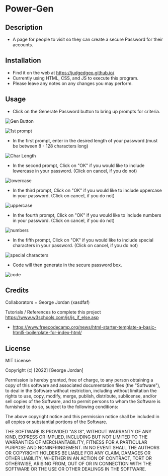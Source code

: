 # Power-Gen

## Description

- A page for people to visit so they can create a secure Password for their accounts.

## Installation

- Find it on the web at https://judgedgeo.github.io/
- Currently using HTML, CSS, and JS to execute this program.
- Please leave any notes on any changes you may perform.

## Usage

- Click on the Generate Password button to bring up prompts for criteria.

![Gen Button](https://user-images.githubusercontent.com/115055273/209240895-505b6bba-d05b-4ff3-aed8-94a0b1a7b0f4.png)

![1st prompt](https://user-images.githubusercontent.com/115055273/209240464-a906ead9-4e7e-44db-99ed-cbe2eddeac5d.png)

- In the first prompt, enter in the desired length of your password.(must be between 8 - 128 characters long)

![Char Length](https://user-images.githubusercontent.com/115055273/209240499-49cc9c7c-02b5-4622-84f6-c181eb51529e.png)

- In the second prompt, Click on "OK" if you would like to include lowercase in your password. (Click on cancel, if you do not)

![lowercase ](https://user-images.githubusercontent.com/115055273/209240674-0849cdf2-25c8-4915-8847-767cc3b60ccd.png)

- In the third prompt, Click on "OK" if you would like to include uppercase in your password. (Click on cancel, if you do not)

![uppercase](https://user-images.githubusercontent.com/115055273/209240727-286e140b-4990-4961-9094-f5c24a699302.png)

- In the fourth prompt, Click on "OK" if you would like to include numbers in your password. (Click on cancel, if you do not)

![numbers](https://user-images.githubusercontent.com/115055273/209240767-cf1d5df5-5022-422e-aa33-d9f561380196.png)

- In the fifth prompt, Click on "OK" if you would like to include special characters in your password. (Click on cancel, if you do not)

![special characters](https://user-images.githubusercontent.com/115055273/209240796-24ddc949-0aac-4766-800d-8cd1d66b12eb.png)


- Code will then generate in the secure password box.

![code](https://user-images.githubusercontent.com/115055273/209240519-c6fe0bfd-6868-4fa7-a88e-0dae23db3600.png)

## Credits

Collaborators = George Jordan (xasdfaf)

Tutorials / References to complete this project
https://www.w3schools.com/js/js_if_else.asp
 - https://www.freecodecamp.org/news/html-starter-template-a-basic-html5-boilerplate-for-index-html/

## License

MIT License

Copyright (c) [2022] [George Jordan]

Permission is hereby granted, free of charge, to any person obtaining a copy
of this software and associated documentation files (the "Software"), to deal
in the Software without restriction, including without limitation the rights
to use, copy, modify, merge, publish, distribute, sublicense, and/or sell
copies of the Software, and to permit persons to whom the Software is
furnished to do so, subject to the following conditions:

The above copyright notice and this permission notice shall be included in all
copies or substantial portions of the Software.

THE SOFTWARE IS PROVIDED "AS IS", WITHOUT WARRANTY OF ANY KIND, EXPRESS OR
IMPLIED, INCLUDING BUT NOT LIMITED TO THE WARRANTIES OF MERCHANTABILITY,
FITNESS FOR A PARTICULAR PURPOSE AND NONINFRINGEMENT. IN NO EVENT SHALL THE
AUTHORS OR COPYRIGHT HOLDERS BE LIABLE FOR ANY CLAIM, DAMAGES OR OTHER
LIABILITY, WHETHER IN AN ACTION OF CONTRACT, TORT OR OTHERWISE, ARISING FROM,
OUT OF OR IN CONNECTION WITH THE SOFTWARE OR THE USE OR OTHER DEALINGS IN THE
SOFTWARE.
